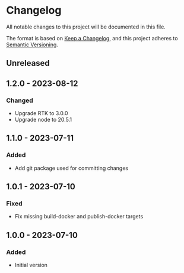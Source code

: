 # Changelog

All notable changes to this project will be documented in this file.

The format is based on [Keep a Changelog](https://keepachangelog.com/en/1.0.0/),
and this project adheres to [Semantic Versioning](https://semver.org/spec/v2.0.0.html).

## Unreleased

## 1.2.0 - 2023-08-12
### Changed
- Upgrade RTK to 3.0.0
- Upgrade node to 20.5.1

## 1.1.0 - 2023-07-11
### Added
- Add git package used for committing changes

## 1.0.1 - 2023-07-10
### Fixed
- Fix missing build-docker and publish-docker targets

## 1.0.0 - 2023-07-10
### Added
- Initial version
